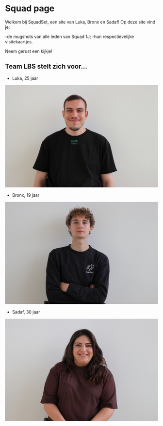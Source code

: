 
# Squad page

Welkom bij SquadSet, een site van Luka, Bronx en Sadaf! Op deze site vind je:

-de mugshots van alle leden van Squad 1J;
-hun respectievelijke visitekaartjes.

Neem gerust een kijkje!

## Team LBS stelt zich voor...

- Luka, 25 jaar

![Luka](/assets/Squad1J-Luka.JPG)


- Bronx, 19 jaar

![Bronx](/assets/Squad1J-Bronx-1.JPG)


- Sadaf, 30 jaar

![Sadaf](/assets/Squad1J-Sadaf.JPG)
